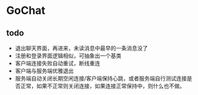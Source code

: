 # GoChat

## todo

* 退出聊天界面，再进来，未读消息中最早的一条消息没了
* 注册和登录界面逻辑相似，可抽象出一个基类
* 客户端连接失败自动重试，断线重连
* 客户端与服务端优雅退出
* 服务端自动关闭长期空闲连接/客户端保持心跳，或者服务端自行测试连接是否正常，如果不正常则关闭连接，如果连接正常保持中，则什么也不做。